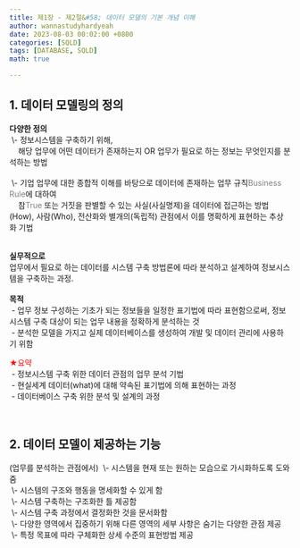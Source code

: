 ```yaml
---
title: 제1장 - 제2절&#58; 데이터 모델의 기본 개념 이해
author: wannastudyhardyeah
date: 2023-08-03 00:02:00 +0800
categories: [SQLD]
tags: [DATABASE, SQLD]
math: true

---
```

<h2>1. 데이터 모델링의 정의</h2>
<b>다양한 정의</b><br>
&nbsp;\- 정보시스템을 구축하기 위해,<br>
&nbsp;&nbsp;&nbsp;&nbsp;해당 업무에 어떤 데이터가 존재하는지 OR 업무가 필요로 하는 정보는 무엇인지를 분석하는 방법<br><br>
&nbsp;\- 기업 업무에 대한 종합적 이해를 바탕으로 데이터에 존재하는 업무 규칙<span style="color: #808080;">Business Rule</span>에 대하여<br>
&nbsp;&nbsp;&nbsp;&nbsp;참<span style="color: #808080;">True</span> 또는 거짓<span style="color: #808080;"></span>을 판별할 수 있는 사실(사실명제)을 데이터에 접근하는 방법(How), 사람(Who), 전산화와 별개의(독립적) 관점에서 이를 명확하게 표현하는 추상화 기법<br><br>

<b>실무적으로</b><br>
업무에서 필요로 하는 데이터를 시스템 구축 방법론에 따라 분석하고 설계하여 정보시스템을 구축하는 과정.<br>
<br>
<b>목적</b><br>
&nbsp;\- 업무 정보 구성하는 기초가 되는 정보들을 일정한 표기법에 따라 표현함으로써, 정보시스템 구축 대상이 되는 업무 내용을 정확하게 분석하는 것<br>
&nbsp;\- 분석한 모델을 가지고 실제 데이터베이스를 생성하여 개발 및 데이터 관리에 사용하기 위함<br>

<span style="color: red;">★요약</span><br>
&nbsp;\- 정보시스템 구축 위한 데이터 관점의 업무 분석 기법<br>
&nbsp;\- 현실세계 데이터(what)에 대해 약속된 표기법에 의해 표현하는 과정<br>
&nbsp;\- 데이터베이스 구축 위한 분석 및 설계의 과정<br>

<br>

<h2>2. 데이터 모델이 제공하는 기능</h2>
(업무를 분석하는 관점에서)
&nbsp;\- 시스템을 현재 또는 원하는 모습으로 가시화하도록 도와줌<br>
&nbsp;\- 시스템의 구조와 행동을 명세화할 수 있게 함<br>
&nbsp;\- 시스템 구축하는 구조화한 틀 제공함<br>
&nbsp;\- 시스템 구축 과정에서 결정화한 것을 문서화함<br>
&nbsp;\- 다양한 영역에서 집중하기 위해 다른 영역의 세부 사항은 숨기는 다양한 관점 제공<br>
&nbsp;\- 특정 목표에 따라 구체화한 상세 수준의 표현방법 제공<br>
